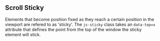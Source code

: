## Scroll Sticky
Elements that become position fixed as they reach a certain position in the viewport are refered to as 'sticky'. The `js-sticky` class takes an `data-top=x` attribute that defines the point from the top of the window the sticky element will stick.